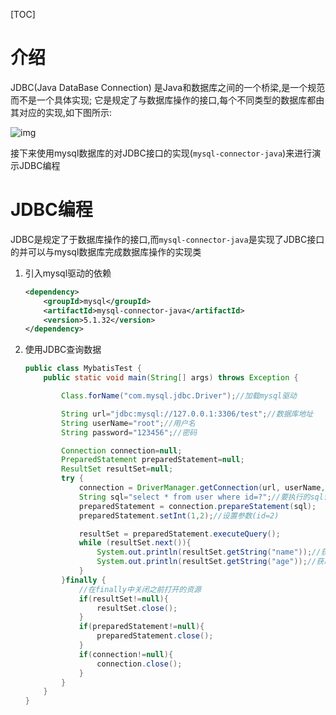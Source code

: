 [TOC]

# 介绍

JDBC(Java DataBase Connection) 是Java和数据库之间的一个桥梁,是一个规范而不是一个具体实现; 它是规定了与数据库操作的接口,每个不同类型的数据库都由其对应的实现,如下图所示:

![img](D:\note\.img\20180729201036257-1571496804890.png)

接下来使用mysql数据库的对JDBC接口的实现(`mysql-connector-java`)来进行演示JDBC编程

# JDBC编程

JDBC是规定了于数据库操作的接口,而`mysql-connector-java`是实现了JDBC接口的并可以与mysql数据库完成数据库操作的实现类

1. 引入mysql驱动的依赖

   ```xml
   <dependency>
       <groupId>mysql</groupId>
       <artifactId>mysql-connector-java</artifactId>
       <version>5.1.32</version>
   </dependency>
   ```

2. 使用JDBC查询数据

   ```java
   public class MybatisTest {
       public static void main(String[] args) throws Exception {
   
           Class.forName("com.mysql.jdbc.Driver");//加载mysql驱动
   
           String url="jdbc:mysql://127.0.0.1:3306/test";//数据库地址
           String userName="root";//用户名
           String password="123456";//密码
   
           Connection connection=null;
           PreparedStatement preparedStatement=null;
           ResultSet resultSet=null;
           try {
               connection = DriverManager.getConnection(url, userName, password);
               String sql="select * from user where id=?";//要执行的sql语句
               preparedStatement = connection.prepareStatement(sql);
               preparedStatement.setInt(1,2);//设置参数(id=2)
   
               resultSet = preparedStatement.executeQuery();
               while (resultSet.next()){
                   System.out.println(resultSet.getString("name"));//获取字段名name的值
                   System.out.println(resultSet.getString("age"));//获取字段名age的值
               }
           }finally {
               //在finally中关闭之前打开的资源
               if(resultSet!=null){
                   resultSet.close();
               }
               if(preparedStatement!=null){
                   preparedStatement.close();
               }
               if(connection!=null){
                   connection.close();
               }
           }
       }
   }
   ```

   





























